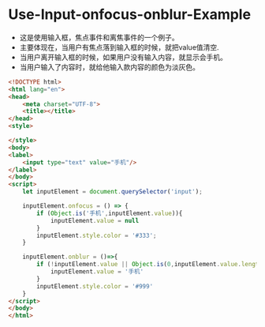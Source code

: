 # Use-Input-onfocus-onblur-Example

- 这是使用输入框，焦点事件和离焦事件的一个例子。
- 主要体现在，当用户有焦点落到输入框的时候，就把value值清空.
- 当用户离开输入框的时候，如果用户没有输入内容，就显示会手机。
- 当用户输入了内容时，就给他输入款内容的颜色为淡灰色。

```html
<!DOCTYPE html>
<html lang="en">
<head>
    <meta charset="UTF-8">
    <title></title>
</head>
<style>

</style>
<body>
<label>
    <input type="text" value="手机"/>
</label>
</body>
<script>
    let inputElement = document.querySelector('input');

    inputElement.onfocus = () => {
        if (Object.is('手机',inputElement.value)){
            inputElement.value = null
        }
        inputElement.style.color = '#333';
    }

    inputElement.onblur = ()=>{
        if (!inputElement.value || Object.is(0,inputElement.value.length)){
            inputElement.value = '手机'
        }
        inputElement.style.color = '#999'
    }
</script>
</body>
</html>
```

